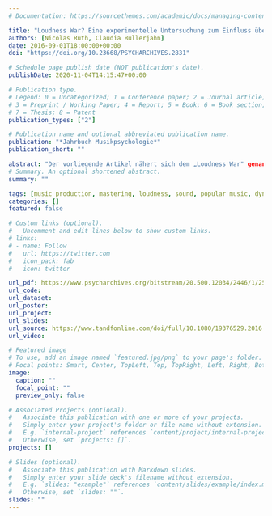 ```yaml
---
# Documentation: https://sourcethemes.com/academic/docs/managing-content/

title: "Loudness War? Eine experimentelle Untersuchung zum Einfluss übersteigerter Dynamikkompression auf die Rezeption populärer Musik"
authors: [Nicolas Ruth, Claudia Bullerjahn]
date: 2016-09-01T18:00:00+00:00
doi: "https://doi.org/10.23668/PSYCHARCHIVES.2831"

# Schedule page publish date (NOT publication's date).
publishDate: 2020-11-04T14:15:47+00:00

# Publication type.
# Legend: 0 = Uncategorized; 1 = Conference paper; 2 = Journal article;
# 3 = Preprint / Working Paper; 4 = Report; 5 = Book; 6 = Book section;
# 7 = Thesis; 8 = Patent
publication_types: ["2"]

# Publication name and optional abbreviated publication name.
publication: "*Jahrbuch Musikpsychologie*"
publication_short: ""

abstract: "Der vorliegende Artikel nähert sich dem „Loudness War" genannten Phänomen, also der gesteigerten Dynamikkompression in der Post-Produktion von populärer Musik, und seinen Auswirkungen für die Rezeption. Die zentrale experimentelle Studie in dieser Arbeit beschäftigt sich in einem 2 x 2 Between-Subjects-Design mit der Wahrnehmung und Bewertung von verschiedenen populären Musikstücken. 56 Studierende (M = 22,8 Jahre, 69,6 % weiblich) hörten in zwei Gruppen jeweils die drei gleichen Lieder, davon das zweite oder dritte in einer übersteigerten Dynamikkompression. Als Messinstrument fungierte ein in Anlehnung an Maempel (2001) modifizierter Klanggestaltungsfragebogen sowie das SAM und der PANAS-d-state. Nur der an dritter Stelle präsentierte Song wurde in „lauter", also stark komprimierter Mischung hinsichtlich mehrerer Parameter signifikant schlechter bewertet als in konventioneller Mischung und hinterließ auch eine negativere Gefühlsanmutung."
# Summary. An optional shortened abstract.
summary: ""

tags: [music production, mastering, loudness, sound, popular music, dynamic]
categories: []
featured: false

# Custom links (optional).
#   Uncomment and edit lines below to show custom links.
# links:
# - name: Follow
#   url: https://twitter.com
#   icon_pack: fab
#   icon: twitter

url_pdf: https://www.psycharchives.org/bitstream/20.500.12034/2446/1/25_2015_05_RuthBullerjahn.pdf
url_code:
url_dataset:
url_poster:
url_project:
url_slides:
url_source: https://www.tandfonline.com/doi/full/10.1080/19376529.2016.1155710?scroll=top&needAccess=true
url_video:

# Featured image
# To use, add an image named `featured.jpg/png` to your page's folder.
# Focal points: Smart, Center, TopLeft, Top, TopRight, Left, Right, BottomLeft, Bottom, BottomRight.
image:
  caption: ""
  focal_point: ""
  preview_only: false

# Associated Projects (optional).
#   Associate this publication with one or more of your projects.
#   Simply enter your project's folder or file name without extension.
#   E.g. `internal-project` references `content/project/internal-project/index.md`.
#   Otherwise, set `projects: []`.
projects: []

# Slides (optional).
#   Associate this publication with Markdown slides.
#   Simply enter your slide deck's filename without extension.
#   E.g. `slides: "example"` references `content/slides/example/index.md`.
#   Otherwise, set `slides: ""`.
slides: ""
---
```


